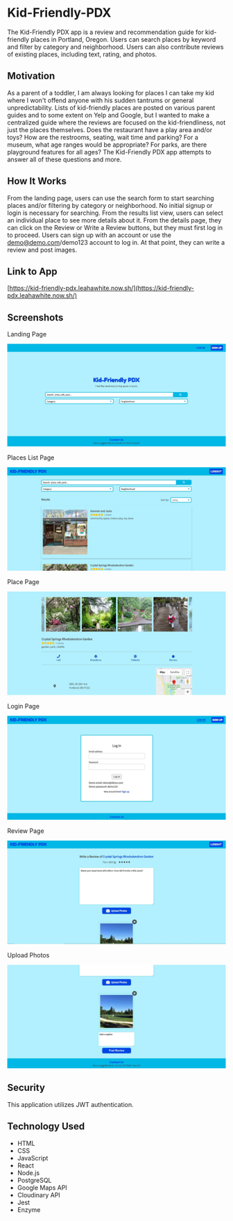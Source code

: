 # Kid-Friendly-PDX

The Kid-Friendly PDX app is a review and recommendation guide for kid-friendly places in Portland, Oregon. Users can search places by keyword and filter by category and neighborhood. Users can also contribute reviews of existing places, including text, rating, and photos. 

## Motivation

As a parent of a toddler, I am always looking for places I can take my kid where I won't offend anyone with his sudden tantrums or general unpredictability. Lists of kid-friendly places are posted on various parent guides and to some extent on Yelp and Google, but I wanted to make a centralized guide where the reviews are focused on the kid-friendliness, not just the places themselves. Does the restaurant have a play area and/or toys? How are the restrooms, seating, wait time and parking? For a museum, what age ranges would be appropriate? For parks, are there playground features for all ages? The Kid-Friendly PDX app attempts to answer all of these questions and more.

## How It Works

From the landing page, users can use the search form to start searching places and/or filtering by category or neighborhood. No initial signup or login is necessary for searching. From the results list view, users can select an individual place to see more details about it. From the details page, they can click on the Review or Write a Review buttons, but they must first log in to proceed. Users can sign up with an account or use the demo@demo.com/demo123 account to log in. At that point, they can write a review and post images.

## Link to App

[https://kid-friendly-pdx.leahawhite.now.sh/](https://kid-friendly-pdx.leahawhite.now.sh/)

## Screenshots

Landing Page

![Landing Page](/screenshots/LandingPage.jpg "Landing Page")

Places List Page

![Places List Page](/screenshots/PlacesListPage.jpg "Places List Page")

Place Page

![Place Page](/screenshots/PlacePage.jpg "Place Page")

Login Page

![Login Page](/screenshots/LoginPage.jpg "Login Page")

Review Page

![Review Page](/screenshots/ReviewPage.jpg "Review Page")

Upload Photos

![Upload Photos](/screenshots/UploadPhotos.jpg "Upload Photos")

## Security

This application utilizes JWT authentication.

## Technology Used
- HTML
- CSS
- JavaScript
- React
- Node.js
- PostgreSQL
- Google Maps API
- Cloudinary API
- Jest
- Enzyme